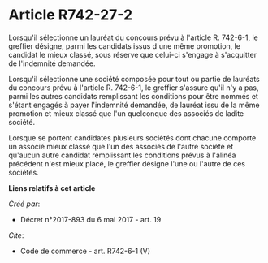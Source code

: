 # Article R742-27-2

Lorsqu'il sélectionne un lauréat du concours prévu à l'article R. 742-6-1, le greffier désigne, parmi les candidats issus
d'une même promotion, le candidat le mieux classé, sous réserve que celui-ci s'engage à s'acquitter de l'indemnité demandée. 

Lorsqu'il sélectionne une société composée pour tout ou partie de lauréats du concours prévu à l'article R. 742-6-1, le
greffier s'assure qu'il n'y a pas, parmi les autres candidats remplissant les conditions pour être nommés et s'étant engagés
à payer l'indemnité demandée, de lauréat issu de la même promotion et mieux classé que l'un quelconque des associés de ladite
société. 

Lorsque se portent candidates plusieurs sociétés dont chacune comporte un associé mieux classé que l'un des associés de
l'autre société et qu'aucun autre candidat remplissant les conditions prévus à l'alinéa précédent n'est mieux placé, le
greffier désigne l'une ou l'autre de ces sociétés.

**Liens relatifs à cet article**

_Créé par_:

  - Décret n°2017-893 du 6 mai 2017 - art. 19

_Cite_:

  - Code de commerce - art. R742-6-1 (V)
